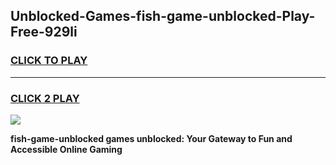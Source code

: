 
## Unblocked-Games-fish-game-unblocked-Play-Free-929li
<h3>
<a href="https://premium76.site?title=fish-game-unblocked&ref=09A">CLICK TO PLAY</a></h3>
<hr>

<h3>
<a href="https://premium76.site?title=fish-game-unblocked&ref=09A">CLICK 2 PLAY</a>
  
</h3>

<a href="https://premium76.site?title=fish-game-unblocked&ref=09A"><img src="https://clearcache.store/games.png"></a>


**fish-game-unblocked games unblocked: Your Gateway to Fun and Accessible Online Gaming**
